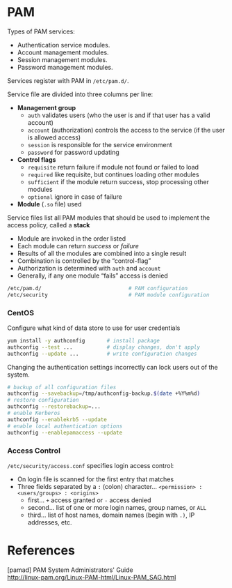 # PAM

Types of PAM services:

* Authentication service modules.
* Account management modules.
* Session management modules.
* Password management modules.

Services register with PAM in `/etc/pam.d/`.

Service file are divided into three columns per line:

* **Management group**
  - `auth` validates users (who the user is and if that user has a valid account)
  - `account` (authorization) controls the access to the service (if the user is allowed access)
  - `session` is responsible for the service environment
  - `password` for password updating
* **Control flags**
  - `requisite` return failure if module not found or failed to load
  - `required` like requisite, but continues loading other modules
  - `sufficient` if the module return success, stop processing other modules
  - `optional` ignore in case of failure
* **Module** (`.so` file) used

Service files list all PAM modules that should be used 
to implement the access policy, called a **stack**

* Module are invoked in the order listed
* Each module can return _success_ or _failure_
* Results of all the modules are combined into a single result
* Combination is controlled by the “control-flag”
* Authorization is determined with `auth` and `account`
* Generally, if any one module “fails” access is denied

```bash
/etc/pam.d/                            # PAM configuration
/etc/security                          # PAM module configuration
```

### CentOS

Configure what kind of data store to use for user credentials

```bash
yum install -y authconfig       # install package
authconfig --test ...           # display changes, don't apply
authconfig --update ...         # write configuration changes
```

Changing the authentication settings incorrectly can lock users out of the system.

```bash
# backup of all configuration files
authconfig --savebackup=/tmp/authconfig-backup.$(date +%Y%m%d)
# restore configuration
authconfig --restorebackup=...
# enable Kerberos
authconfig --enablekrb5 --update
# enable local authentication options
authconfig --enablepamaccess --update
```

### Access Control

`/etc/security/access.conf` specifies login access control:

- On login file is scanned for the first entry that matches
- Three fields separated by a `:` (colon) character... `<permission> : <users/groups> : <origins>`
  - first... `+` access granted or `-` access denied
  - second... list of one or more login names, group names, or `ALL`
  - third... list of host names, domain names (begin with `.)`, IP addresses, etc.


# References

[pamad] PAM System Administrators' Guide  
http://linux-pam.org/Linux-PAM-html/Linux-PAM_SAG.html
